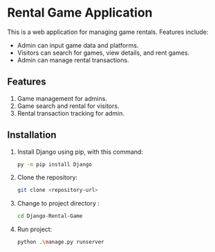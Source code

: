 # Rental Game Application

This is a web application for managing game rentals. Features include:
- Admin can input game data and platforms.
- Visitors can search for games, view details, and rent games.
- Admin can manage rental transactions.

## Features
1. Game management for admins.
2. Game search and rental for visitors.
3. Rental transaction tracking for admin.

## Installation
1. Install Django using pip, with this command:
   ```bash
   py -m pip install Django
2. Clone the repository:
   ```bash
   git clone <repository-url>
3. Change to project directory :
   ```bash
   cd Django-Rental-Game
4. Run project:
   ```bash
   python .\manage.py runserver
